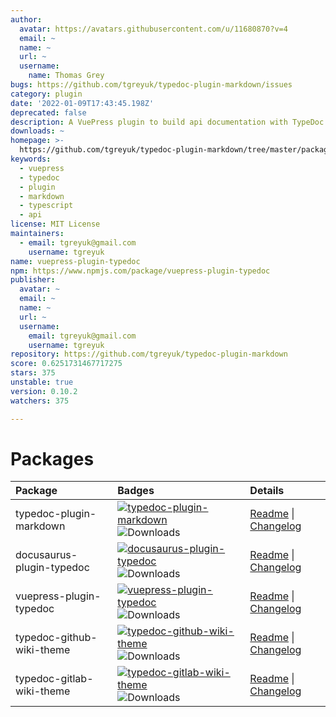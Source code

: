 ```yaml
---
author:
  avatar: https://avatars.githubusercontent.com/u/11680870?v=4
  email: ~
  name: ~
  url: ~
  username:
    name: Thomas Grey
bugs: https://github.com/tgreyuk/typedoc-plugin-markdown/issues
category: plugin
date: '2022-01-09T17:43:45.198Z'
deprecated: false
description: A VuePress plugin to build api documentation with TypeDoc.
downloads: ~
homepage: >-
  https://github.com/tgreyuk/typedoc-plugin-markdown/tree/master/packages/vuepress-plugin-typedoc
keywords:
  - vuepress
  - typedoc
  - plugin
  - markdown
  - typescript
  - api
license: MIT License
maintainers:
  - email: tgreyuk@gmail.com
    username: tgreyuk
name: vuepress-plugin-typedoc
npm: https://www.npmjs.com/package/vuepress-plugin-typedoc
publisher:
  avatar: ~
  email: ~
  name: ~
  url: ~
  username:
    email: tgreyuk@gmail.com
    username: tgreyuk
repository: https://github.com/tgreyuk/typedoc-plugin-markdown
score: 0.6251731467717275
stars: 375
unstable: true
version: 0.10.2
watchers: 375

---
```


# Packages

| Package                   | Badges                                                                                                                                                                                                                        | Details                                                                                                                 |
| :------------------------ | :---------------------------------------------------------------------------------------------------------------------------------------------------------------------------------------------------------------------------- | :---------------------------------------------------------------------------------------------------------------------- |
| typedoc-plugin-markdown   | [![typedoc-plugin-markdown](https://img.shields.io/npm/v/typedoc-plugin-markdown.svg)](https://www.npmjs.com/package/typedoc-plugin-markdown) ![Downloads](https://img.shields.io/npm/dm/typedoc-plugin-markdown.svg)         | [Readme](./packages/typedoc-plugin-markdown#readme)  \| [Changelog](./packages/typedoc-plugin-markdown/CHANGELOG.md)    |
| docusaurus-plugin-typedoc | [![docusaurus-plugin-typedoc](https://img.shields.io/npm/v/docusaurus-plugin-typedoc.svg)](https://www.npmjs.com/package/docusaurus-plugin-typedoc) ![Downloads](https://img.shields.io/npm/dm/docusaurus-plugin-typedoc.svg) | [Readme](./packages/docusaurus-plugin-typedoc#readme) \| [Changelog](./packages/docusaurus-plugin-typedoc/CHANGELOG.md) |
| vuepress-plugin-typedoc   | [![vuepress-plugin-typedoc](https://img.shields.io/npm/v/vuepress-plugin-typedoc.svg)](https://www.npmjs.com/package/vuepress-plugin-typedoc) ![Downloads](https://img.shields.io/npm/dm/vuepress-plugin-typedoc.svg)         | [Readme](./packages/vuepress-plugin-typedoc#readme) \| [Changelog](./packages/vuepress-plugin-typedoc/CHANGELOG.md)     |
| typedoc-github-wiki-theme | [![typedoc-github-wiki-theme](https://img.shields.io/npm/v/typedoc-github-wiki-theme.svg)](https://www.npmjs.com/package/typedoc-github-wiki-theme) ![Downloads](https://img.shields.io/npm/dm/typedoc-github-wiki-theme.svg) | [Readme](./packages/typedoc-github-wiki-theme#readme) \| [Changelog](./packages/typedoc-github-wiki-theme/CHANGELOG.md) |
| typedoc-gitlab-wiki-theme | [![typedoc-gitlab-wiki-theme](https://img.shields.io/npm/v/typedoc-gitlab-wiki-theme.svg)](https://www.npmjs.com/package/typedoc-gitlab-wiki-theme) ![Downloads](https://img.shields.io/npm/dm/typedoc-gitlab-wiki-theme.svg) | [Readme](./packages/typedoc-gitlab-wiki-theme#readme) \| [Changelog](./packages/typedoc-gitlab-wiki-theme/CHANGELOG.md) |
